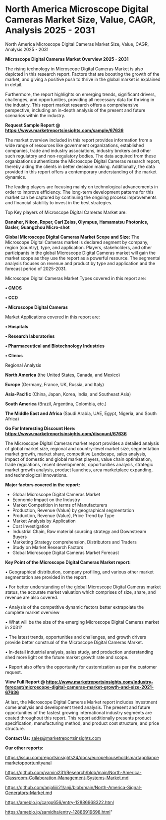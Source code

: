 # North America Microscope Digital Cameras Market Size, Value, CAGR, Analysis 2025 - 2031
 North America Microscope Digital Cameras Market Size, Value, CAGR, Analysis 2025 - 2031

<Strong> Microscope Digital Cameras Market Overview 2025 - 2031</strong>

The rising technology in Microscope Digital Cameras Market is also depicted in this research report. Factors that are boosting the growth of the market, and giving a positive push to thrive in the global market is explained in detail.

Furthermore, the report highlights on emerging trends, significant drivers, challenges, and opportunities, providing all necessary data for thriving in the industry. This report market research offers a comprehensive perspective, including an in-depth analysis of the present and future scenarios within the industry.

<strong>Request Sample Report @ <a href=https://www.marketreportsinsights.com/sample/67636>https://www.marketreportsinsights.com/sample/67636</a></strong>

The market overview included in this report provides information from a wide range of resources like government organizations, established companies, trade and industry associations, industry brokers and other such regulatory and non-regulatory bodies. The data acquired from these organizations authenticate the Microscope Digital Cameras research report, thereby aiding the clients in better decision making. Additionally, the data provided in this report offers a contemporary understanding of the market dynamics.

The leading players are focusing mainly on technological advancements in order to improve efficiency. The long-term development patterns for this market can be captured by continuing the ongoing process improvements and financial stability to invest in the best strategies.

Top Key players of Microscope Digital Cameras Market are:

<strong>Danaher, Nikon, Roper, Carl Zeiss, Olympus, Hamamatsu Photonics, Basler, Guangzhou Micro-shot</strong>

<strong><b>Global Microscope Digital Cameras Market Scope and Size:</b></strong>
The Microscope Digital Cameras market is declared segment by company, region (country), type, and application. Players, stakeholders, and other participants in the global Microscope Digital Cameras market will gain the market scope as they use the report as a powerful resource. The segmental analysis focuses on revenue and product by type and application and the forecast period of 2025-2031.

Microscope Digital Cameras Market Types covered in this report are:

<strong>• CMOS

• CCD

• Microscope Digital Cameras</strong>

Market Applications covered in this report are:

<strong>• Hospitals

• Research laboratories

• Pharmaceutical and Biotechnology Industries

• Clinics</strong> 

Regional Analysis

<strong>North America</strong> (the United States, Canada, and Mexico)

<strong>Europe</strong> (Germany, France, UK, Russia, and Italy)

<strong>Asia-Pacific</strong> (China, Japan, Korea, India, and Southeast Asia)

<strong>South America</strong> (Brazil, Argentina, Colombia, etc.)

<strong>The Middle East and Africa</strong> (Saudi Arabia, UAE, Egypt, Nigeria, and South Africa)

<strong>Go For Interesting Discount Here: <a href=https://www.marketreportsinsights.com/discount/67636>https://www.marketreportsinsights.com/discount/67636</a></strong>

The Microscope Digital Cameras market report provides a detailed analysis of global market size, regional and country-level market size, segmentation market growth, market share, competitive Landscape, sales analysis, impact of domestic and global market players, value chain optimization, trade regulations, recent developments, opportunities analysis, strategic market growth analysis, product launches, area marketplace expanding, and technological innovations.

<strong><b>Major factors covered in the report:</b></strong>
<ul>
  <li>Global Microscope Digital Cameras Market </li>
  <li>Economic Impact on the Industry</li>
  <li>Market Competition in terms of Manufacturers</li>
  <li>Production, Revenue (Value) by geographical segmentation</li>
  <li>Production, Revenue (Value), Price Trend by Type</li>
  <li>Market Analysis by Application</li>
  <li>Cost Investigation</li>
  <li>Industrial Chain, Raw material sourcing strategy and Downstream Buyers</li>
  <li>Marketing Strategy comprehension, Distributors and Traders</li>
  <li>Study on Market Research Factors</li>
  <li>Global Microscope Digital Cameras Market Forecast</li>
</ul>

<strong><b>Key Point of the Microscope Digital Cameras Market report:</b></strong>

• Geographical distribution, company profiling, and various other market segmentation are provided in the report.

• For better understanding of the global Microscope Digital Cameras market status, the accurate market valuation which comprises of size, share, and revenue are also covered.

• Analysis of the competitive dynamic factors better extrapolate the complete market overview

• What will be the size of the emerging Microscope Digital Cameras market in 2031?

• The latest trends, opportunities and challenges, and growth drivers provide better construal of the Microscope Digital Cameras Market.

• In-detail industrial analysis, sales study, and production understanding shed more light on the future market growth rate and scope.

• Report also offers the opportunity for customization as per the customer request.

<strong><b>View Full Report @ <a href=https://www.marketreportsinsights.com/industry-forecast/microscope-digital-cameras-market-growth-and-size-2021-67636>https://www.marketreportsinsights.com/industry-forecast/microscope-digital-cameras-market-growth-and-size-2021-67636</a></b></strong>


At last, the Microscope Digital Cameras Market report includes investment come analysis and development trend analysis. The present and future opportunities of the fastest growing international industry segments are coated throughout this report. This report additionally presents product specification, manufacturing method, and product cost structure, and price structure.

<strong>Contact Us:</strong>
sales@marketreportsinsights.com

<strong>Our other reports:</strong>

<a href=https://issuu.com/reportsinsights24/docs/europehouseholdsmartappliancemarketopportunityanal>https://issuu.com/reportsinsights24/docs/europehouseholdsmartappliancemarketopportunityanal</a>

<a href=https://github.com/yamini231/Research/blob/main/North-America-Classroom-Collaboration-Management-Systems-Market.md>https://github.com/yamini231/Research/blob/main/North-America-Classroom-Collaboration-Management-Systems-Market.md</a>

<a href=https://github.com/anjaliiii21/anjj/blob/main/North-America-Signal-Generators-Market.md>https://github.com/anjaliiii21/anjj/blob/main/North-America-Signal-Generators-Market.md</a>

<a href=https://ameblo.jp/cargo656/entry-12886968322.html>https://ameblo.jp/cargo656/entry-12886968322.html</a>

<a href=https://ameblo.jp/samidha/entry-12886919698.html>https://ameblo.jp/samidha/entry-12886919698.html</a>"
